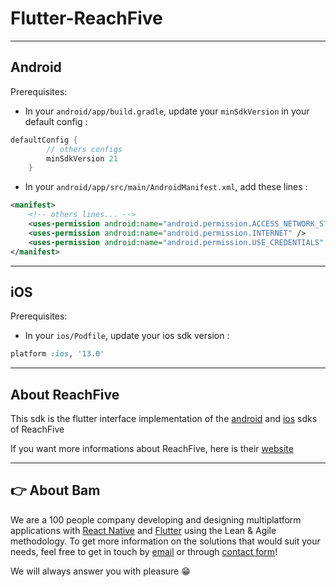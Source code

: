 # Flutter-ReachFive

---

## Android

Prerequisites:

- In your `android/app/build.gradle`, update your `minSdkVersion` in your default config :

```gradle
defaultConfig {
        // others configs
        minSdkVersion 21
    }
```

- In your `android/app/src/main/AndroidManifest.xml`, add these lines :

```xml
<manifest>
    <!-- others lines... -->
    <uses-permission android:name="android.permission.ACCESS_NETWORK_STATE"/>
    <uses-permission android:name="android.permission.INTERNET" />
    <uses-permission android:name="android.permission.USE_CREDENTIALS" />
</manifest>
```

---

## iOS

Prerequisites:

- In your `ios/Podfile`, update your ios sdk version :

```rb
platform :ios, '13.0'
```

---

## About ReachFive

This sdk is the flutter interface implementation of the [android](https://github.com/ReachFive/identity-android-sdk) and [ios](https://github.com/ReachFive/identity-ios-sdk) sdks of ReachFive

If you want more informations about ReachFive, here is their [website](https://www.reachfive.com/)

---

## 👉 About Bam

We are a 100 people company developing and designing multiplatform applications with [React Native](https://www.bam.tech/expertise/react-native) and [Flutter](https://www.bam.tech/expertise/flutter) using the Lean & Agile methodology. To get more information on the solutions that would suit your needs, feel free to get in touch by [email](mailto://contact@bam.tech) or through [contact form](https://www.bam.tech/contact)!

We will always answer you with pleasure 😁
